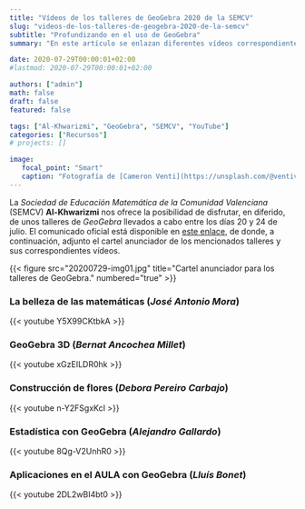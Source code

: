 ```yaml
---
title: "Vídeos de los talleres de GeoGebra 2020 de la SEMCV"
slug: "videos-de-los-talleres-de-geogebra-2020-de-la-semcv"
subtitle: "Profundizando en el uso de GeoGebra"
summary: "En este artículo se enlazan diferentes vídeos correspondientes a los talleres de este año sobre GeoGebra que ha organizado la SEMCV."

date: 2020-07-29T00:00:01+02:00
#lastmod: 2020-07-29T00:00:01+02:00

authors: ["admin"]
math: false
draft: false
featured: false

tags: ["Al-Khwarizmi", "GeoGebra", "SEMCV", "YouTube"]
categories: ["Recursos"]
# projects: []

image:
   focal_point: "Smart"
   caption: "Fotografía de [Cameron Venti](https://unsplash.com/@ventiviews), disponible en [Unsplash](https://unsplash.com/photos/eEiq_9iOx5s)."
---
```


La *Sociedad de Educación Matemática de la Comunidad Valenciana* (SEMCV) **Al-Khwarizmi** nos ofrece la posibilidad de disfrutar, en diferido, de unos talleres de *GeoGebra* llevados a cabo entre los días 20 y 24 de julio. El comunicado oficial está disponible en [este enlace](https://www.semcv.org/tallersigv/1117-talleres-de-geogebra), de donde, a continuación, adjunto el cartel anunciador de los mencionados talleres y sus correspondientes vídeos.

{{< figure src="20200729-img01.jpg" title="Cartel anunciador para los talleres de GeoGebra." numbered="true" >}}

### La belleza de las matemáticas (*José Antonio Mora*)

{{< youtube Y5X99CKtbkA >}}

### GeoGebra 3D (*Bernat Ancochea Millet*)

{{< youtube xGzEILDR0hk >}}

### Construcción de flores (*Debora Pereiro Carbajo*)

{{< youtube n-Y2FSgxKcI >}}

### Estadística con GeoGebra (*Alejandro Gallardo*)

{{< youtube 8Qg-V2UnhR0 >}}

### Aplicaciones en el AULA con GeoGebra (*Lluís Bonet*)

{{< youtube 2DL2wBI4bt0 >}}
